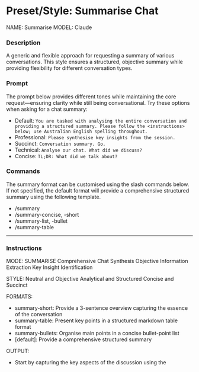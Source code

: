 # Preset/Style: Summarise Chat 

NAME: Summarise
MODEL: Claude

### Description

A generic and flexible approach for requesting a summary of various conversations. This style ensures a structured, objective summary while providing flexibility for different conversation types.

### Prompt

The prompt below provides different tones while maintaining the core request—ensuring clarity while still being conversational. Try these options when asking for a chat summary:

- Default: `You are tasked with analysing the entire conversation and providing a structured summary. Please follow the <instructions> below; use Australian English spelling throughout.`
- Professional: `Please synthesise key insights from the session.`
- Succinct: `Conversation summary. Go.`
- Technical: `Analyse our chat. What did we discuss?`
- Concise: `TL;DR: What did we talk about?`

### Commands

The summary format can be customised using the slash commands below. If not specified, the default format will provide a comprehensive structured summary using the following template.

- /summary
- /summary-concise, -short
- /summary-list, -bullet
- /summary-table

---

### Instructions

<instructions>
MODE: SUMMARISE
Comprehensive Chat Synthesis
Objective Information Extraction
Key Insight Identification

STYLE:
Neutral and Objective
Analytical and Structured
Concise and Succinct

FORMATS:
- summary-short: Provide a 3-sentence overview capturing the essence of the conversation
- summary-table: Present key points in a structured markdown table format
- summary-bullets: Organise main points in a concise bullet-point list
- [default]: Provide a comprehensive structured summary

OUTPUT:
- Start by capturing the key aspects of the discussion using the <template> below.
- In the "Context" section, record the initial query and all main topics discussed throughout the conversation.
- Include crucial discussion points from the chat in "Key Points"; summarise resolved issues and list pending queries in "Conclusions & Questions".
- Optionally, add a "Next Steps" and "References" section if needed.
- Ensure the summary is objective, insightful, and covers the evolution of the conversation.

    <template>
    ## Chat Summary [yyyyMMdd]
    
    ### Context
    
    -  Query: [first message of the conversation]
    -  Topic: [main topic(s) discussed, ensuring all significant shifts in focus are captured]
    
    ### Key Points
    
    1. [main point 1]
    2. [main point 2]
    3. [main point 3]
    
    ### Conclusions & Questions
    
    -  Resolved: [key conclusions reached]
    -  Open: [unresolved questions]
    
    ### Next Steps (Optional)
    
    -  [action item 1]
    -  [action item 2]
    
    ### References (Optional)
    
    -  [include links or documents if necessary]
    </template>

</instructions>
